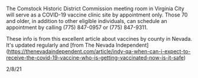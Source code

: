The Comstock Historic District Commission meeting room in Virginia City will serve as a COVID-19 vaccine clinic site by appointment only. Those 70 and older, in addition to other eligible individuals, can schedule an appointment by calling (775) 847-0957 or (775) 847-9311.

These info is from this excellent article about vaccines by county in Nevada. It's updated regularly and [from The Nevada Independent] (https://thenevadaindependent.com/article/indy-qa-when-can-i-expect-to-receive-the-covid-19-vaccine-who-is-getting-vaccinated-now-is-it-safe)

2/8/21
